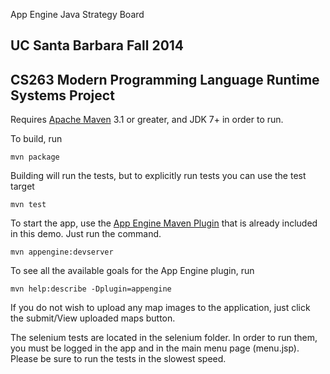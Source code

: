 App Engine Java Strategy Board

## UC Santa Barbara Fall 2014
## CS263 Modern Programming Language Runtime Systems Project

Requires [Apache Maven](http://maven.apache.org) 3.1 or greater, and JDK 7+ in order to run.

To build, run

    mvn package

Building will run the tests, but to explicitly run tests you can use the test target

    mvn test

To start the app, use the [App Engine Maven Plugin](http://code.google.com/p/appengine-maven-plugin/) that is already included in this demo.  Just run the command.

    mvn appengine:devserver

To see all the available goals for the App Engine plugin, run

    mvn help:describe -Dplugin=appengine

If you do not wish to upload any map images to the application, just click the submit/View uploaded maps button.

The selenium tests are located in the selenium folder. In order to run them, you must be logged in the app and in the main menu page (menu.jsp). Please be sure to run the tests in the slowest speed.
